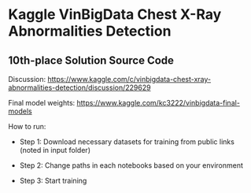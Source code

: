 # Kaggle VinBigData Chest X-Ray Abnormalities Detection
## 10th-place Solution Source Code

Discussion: https://www.kaggle.com/c/vinbigdata-chest-xray-abnormalities-detection/discussion/229629

Final model weights: https://www.kaggle.com/kc3222/vinbigdata-final-models

How to run:

* Step 1: Download necessary datasets for training from public links (noted in input folder)

* Step 2: Change paths in each notebooks based on your environment

* Step 3: Start training
